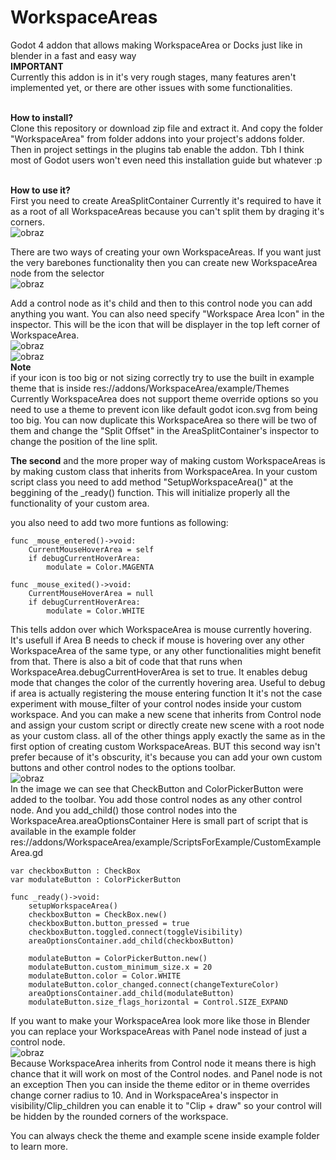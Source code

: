 # WorkspaceAreas
Godot 4 addon that allows making WorkspaceArea or Docks just like in blender in a fast and easy way
<br>**IMPORTANT**<br>
Currently this addon is in it's very rough stages, many features aren't implemented yet, or there are other issues with some functionalities.

<br>**How to install?**
<br>
Clone this repository or download zip file and extract it. And copy the folder "WorkspaceArea" from folder addons into your project's addons folder.<br>
Then in project settings in the plugins tab enable the addon.
Tbh I think most of Godot users won't even need this installation guide but whatever :p

<br>**How to use it?**
<br>
First you need to create AreaSplitContainer
Currently it's required to have it as a root of all WorkspaceAreas because you can't split them by draging it's corners.<br>
![obraz](https://github.com/user-attachments/assets/451f4f7a-86dd-48bb-8551-71282f0ec6e1)

There are two ways of creating your own WorkspaceAreas.
If you want just the very barebones functionality then you can create new WorkspaceArea node from the selector<br>
![obraz](https://github.com/user-attachments/assets/a96c7f95-2b85-46d2-aa94-347c4d64b019)

Add a control node as it's child and then to this control node you can add anything you want.
You can also need specify "Workspace Area Icon" in the inspector. This will be the icon that will be displayer in the top left corner of WorkspaceArea.<br>
![obraz](https://github.com/user-attachments/assets/29125015-79aa-4484-b39d-b31a8dfb2c81)<br>
![obraz](https://github.com/user-attachments/assets/7b7805d2-1cad-4a4e-a8a4-d12097b2097e)
<br>**Note**<br>
if your icon is too big or not sizing correctly try to use the built in example theme that is inside res://addons/WorkspaceArea/example/Themes
Currently WorkspaceArea does not support theme override options so you need to use a theme to prevent icon like default godot icon.svg from being too big.
You can now duplicate this WorkspaceArea so there will be two of them and change the "Split Offset" in the AreaSplitContainer's inspector to change the position of the line split.

**The second** and the more proper way of making custom WorkspaceAreas is by making custom class that inherits from WorkspaceArea.
In your custom script class you need to add method "SetupWorkspaceArea()" at the beggining of the _ready() function. This will initialize properly all the functionality of your custom area.

you also need to add two more funtions as following:
```
func _mouse_entered()->void:
	CurrentMouseHoverArea = self
	if debugCurrentHoverArea:
		modulate = Color.MAGENTA

func _mouse_exited()->void:
	CurrentMouseHoverArea = null
	if debugCurrentHoverArea:
		modulate = Color.WHITE
```
This tells addon over which WorkspaceArea is mouse currently hovering. It's usefull if Area B needs to check if mouse is hovering over any other WorkspaceArea of the same type, or any other functionalities might benefit from that.
There is also a bit of code that that runs when WorkspaceArea.debugCurrentHoverArea is set to true. It enables debug mode that changes the color of the currently hovering area. Useful to debug if area is actually registering the mouse entering function
It it's not the case experiment with mouse_filter of your control nodes inside your custom workspace.
And you can make a new scene that inherits from Control node and assign your custom script or directly create new scene with a root node as your custom class.
all of the other things apply exactly the same as in the first option of creating custom WorkspaceAreas.
BUT this second way isn't prefer because of it's obscurity, it's because you can add your own custom buttons and other control nodes to the options toolbar.<br>
![obraz](https://github.com/user-attachments/assets/1336a8d5-3b30-4a31-95c0-25585eb752ad)<br>
In the image we can see that CheckButton and ColorPickerButton were added to the toolbar.
You add those control nodes as any other control node. And you add_child() those control nodes into the WorkspaceArea.areaOptionsContainer
Here is small part of script that is available in the example folder res://addons/WorkspaceArea/example/ScriptsForExample/CustomExampleArea.gd
```
var checkboxButton : CheckBox
var modulateButton : ColorPickerButton

func _ready()->void:
	setupWorkspaceArea()
	checkboxButton = CheckBox.new()
	checkboxButton.button_pressed = true
	checkboxButton.toggled.connect(toggleVisibility)
	areaOptionsContainer.add_child(checkboxButton)
	
	modulateButton = ColorPickerButton.new()
	modulateButton.custom_minimum_size.x = 20
	modulateButton.color = Color.WHITE
	modulateButton.color_changed.connect(changeTextureColor)
	areaOptionsContainer.add_child(modulateButton)
	modulateButton.size_flags_horizontal = Control.SIZE_EXPAND
```

If you want to make your WorkspaceArea look more like those in Blender you can replace your WorkspaceAreas with Panel node instead of just a control node.<br>
![obraz](https://github.com/user-attachments/assets/a54ef0f1-aeec-4f4c-a07f-b9dd9ec227b9)<br>
Because WorkspaceArea inherits from Control node it means there is high chance that it will work on most of the Control nodes. and Panel node is not an exception
Then you can inside the theme editor or in theme overrides change corner radius to 10. And in WorkspaceArea's inspector in visibility/Clip_children you can enable it to "Clip + draw" so your control will be hidden by the rounded corners of the workspace.

You can always check the theme and example scene inside example folder to learn more.
